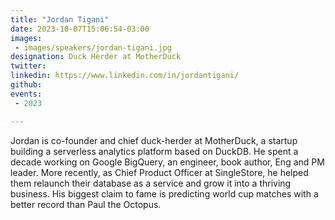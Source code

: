 ```yaml
---
title: "Jordan Tigani"
date: 2023-10-07T15:06:54-03:00
images: 
 - images/speakers/jordan-tigani.jpg
designation: Duck Herder at MotherDuck
twitter: 
linkedin: https://www.linkedin.com/in/jordantigani/
github: 
events:
 - 2023

---
```


Jordan is co-founder and chief duck-herder at MotherDuck, a startup building a serverless analytics platform based on DuckDB. He spent a decade working on Google BigQuery, an engineer, book author, Eng and PM leader.  More recently, as Chief Product Officer at SingleStore, he helped them relaunch their database as a service and grow it into a thriving business. His biggest claim to fame is predicting world cup matches with a better record than Paul the Octopus.
